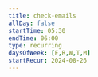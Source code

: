 ```yaml
---
title: check-emails
allDay: false
startTime: 05:30
endTime: 06:00
type: recurring
daysOfWeek: [F,R,W,T,M]
startRecur: 2024-08-26
---
```

